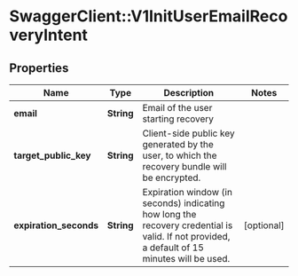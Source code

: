 # SwaggerClient::V1InitUserEmailRecoveryIntent

## Properties
Name | Type | Description | Notes
------------ | ------------- | ------------- | -------------
**email** | **String** | Email of the user starting recovery | 
**target_public_key** | **String** | Client-side public key generated by the user, to which the recovery bundle will be encrypted. | 
**expiration_seconds** | **String** | Expiration window (in seconds) indicating how long the recovery credential is valid. If not provided, a default of 15 minutes will be used. | [optional] 

